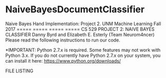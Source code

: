 # NaiveBayesDocumentClassifier
Naive Bayes Hand Implementation: Project 2. UNM Machine Learning Fall 2017
===== ===== ===== ===== 
CS 529 PROJECT 2: NAIVE BAYES CLASSIFIER
Danny Byrd and Elizabeth E. Esterly (Team Neurom4ncer) 
Please read the following instructions to run our code. 

*IMPORTANT: Python 2.7.x is required. Some features may not work with Python 3.x. If you do not currently have Python 2.7.x on your system, you can install it here: https://www.python.org/downloads/

FILE LISTING

